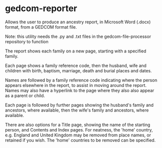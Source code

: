 # gedcom-reporter

Allows the user to produce an ancestry report, in Microsoft Word (.docx) format, from a GEDCOM format file. 

Note: this utility needs the .py and .txt files in the gedcom-file-processor repository to function

The report shows each family on a new page, starting with a specified family. 

Each page shows a family reference code, then the husband, wife and children with birth, baptism, marriage, death and burial places and dates. 

Names are followed by a family reference code indicating where the person appears elsewhere in the report, to assist in moving around the report. Names
may also have a hyperlink to the page where they also also appear as a parent or child. 

Each page is followed by further pages showing the husband's family and ancestors, where available, then the wife's family and ancestors, where available.

There are also options for a Title page, showing the name of the starting person, and Contents and Index pages. For neatness, the 'home' country, 
e.g. England and United Kingdom may be removed from place names, or retained if you wish. The 'home' countries to be removed can be specified.
